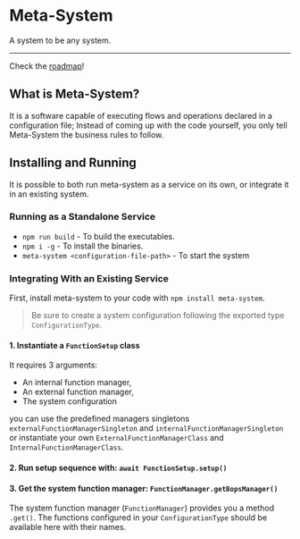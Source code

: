 # Meta-System
A system to be any system.

-----
Check the [roadmap](https://github.com/mapikit/meta-system/blob/master/ROADMAP.md)!

## What is Meta-System?
It is a software capable of executing flows and operations declared in a configuration file; Instead of coming up with the code yourself, you only tell Meta-System the business rules to follow.

## Installing and Running
It is possible to both run meta-system as a service on its own, or integrate it in an existing system.

### Running as a Standalone Service
- `npm run build` - To build the executables.
- `npm i -g` - To install the binaries.
- `meta-system <configuration-file-path>` - To start the system

### Integrating With an Existing Service
First, install meta-system to your code with `npm install meta-system`.

> Be sure to create a system configuration following the exported type `ConfigurationType`.

#### 1. Instantiate a `FunctionSetup` class
It requires 3 arguments:
  - An internal function manager,
  - An external function manager,
  - The system configuration

you can use the predefined managers singletons `externalFunctionManagerSingleton` and `internalFunctionManagerSingleton` or instantiate your own `ExternalFunctionManagerClass` and `InternalFunctionManagerClass`.

#### 2. Run setup sequence with: `await FunctionSetup.setup()`
#### 3. Get the system function manager: `FunctionManager.getBopsManager()`

The system function manager (`FunctionManager`) provides you a method `.get()`. The functions configured in your `ConfigurationType` should be available here with their names.
